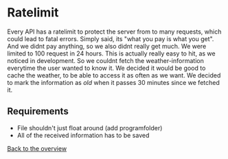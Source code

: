 # Ratelimit

Every API has a ratelimit to protect the server from to many requests, which could lead to fatal errors. Simply said, its "what you pay is what you get". And we didnt pay anything, so we also didnt really get much. We were limited to 100 request in 24 hours. This is actually really easy to hit, as we noticed in development. So we couldnt fetch the weather-information everytime the user wanted to know it. We decided it would be good to cache the weather, to be able to access it as often as we want. We decided to mark the information as _old_ when it passes 30 minutes since we fetched it.

## Requirements

* File shouldn't just float around (add programfolder)
* All of the received information has to be saved


[Back to the overview](./Index.md)

